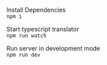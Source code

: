 Install Dependencies\
`npm i`

Start typescript translator\
`npm run watch`

Run server in development mode\
`npm run dev`

